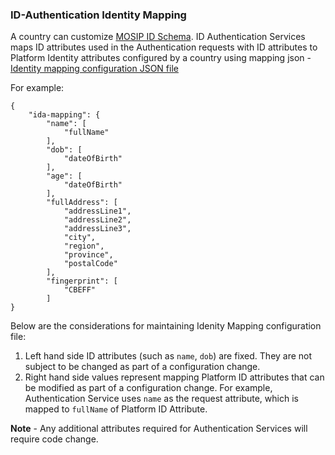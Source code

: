 ### ID-Authentication Identity Mapping
A country can customize [MOSIP ID Schema](https://github.com/mosip/mosip-config/blob/master/config-templates/mosip-identity-json-schema-env.json). ID Authentication Services maps ID attributes used in the Authentication requests with ID attributes to Platform Identity attributes configured by a country using mapping json - [Identity mapping configuration JSON file](https://github.com/mosip/mosip-config/blob/master/config-templates/id-authentication-mapping.json) 

For example:
````
{
	"ida-mapping": {
		"name": [
			"fullName"
		],
		"dob": [
			"dateOfBirth"
		],
		"age": [
			"dateOfBirth"
		],
		"fullAddress": [
			"addressLine1",
			"addressLine2",
			"addressLine3",
			"city",
			"region",
			"province",
			"postalCode"
		],
		"fingerprint": [
			"CBEFF"
		]
}
````

Below are the considerations for maintaining Idenity Mapping configuration file:

1. Left hand side ID attributes (such as `name`, `dob`) are fixed. They are not subject to be changed as part of a configuration change.
2. Right hand side values represent mapping Platform ID attributes that can be modified as part of a configuration change. 
For example, Authentication Service uses `name` as the request attribute, which is mapped to `fullName` of Platform ID Attribute.

**Note** - Any additional attributes required for Authentication Services will require code change.
